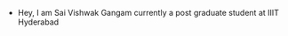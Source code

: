 * Hey, I am Sai Vishwak Gangam currently a post graduate student at IIIT Hyderabad
<!---
saivishwakgangam/saivishwakgangam is a ✨ special ✨ repository because its `README.md` (this file) appears on your GitHub profile.
You can click the Preview link to take a look at your changes.
--->
